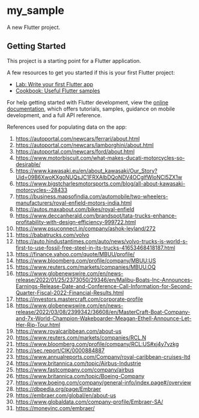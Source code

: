 # my_sample

A new Flutter project.

## Getting Started

This project is a starting point for a Flutter application.

A few resources to get you started if this is your first Flutter project:

- [Lab: Write your first Flutter app](https://docs.flutter.dev/get-started/codelab)
- [Cookbook: Useful Flutter samples](https://docs.flutter.dev/cookbook)

For help getting started with Flutter development, view the
[online documentation](https://docs.flutter.dev/), which offers tutorials,
samples, guidance on mobile development, and a full API reference.

References used for populating data on the app:
1. https://autoportal.com/newcars/ferrari/about.html
2. https://autoportal.com/newcars/lamborghini/about.html
3. https://autoportal.com/newcars/ford/about.html
4. https://www.motorbiscuit.com/what-makes-ducati-motorcycles-so-desirable/
5. https://www.kawasaki.eu/en/about_kawasaki/Our_Story?Uid=09B6XwoKXgoNUQsJC1FRXAlbDQoNDV4OCglfWloNCl5ZX1w
6. https://www.bigstcharlesmotorsports.com/blog/all-about-kawasaki-motorcycles--28433
7. https://business.mapsofindia.com/automobile/two-wheelers-manufacturers/royal-enfield-motors-india.html
8. https://autos.maxabout.com/bikes/royal-enfield
9. https://www.deccanherald.com/brandspot/tata-trucks-enhance-profitability-with-design-efficiency-999722.html
10. https://www.psuconnect.in/company/ashok-leyland/272
11. https://babatrucks.com/volvo
12. https://auto.hindustantimes.com/auto/news/volvo-trucks-is-world-s-first-to-use-fossil-free-steel-in-its-trucks-41653468418187.html
13. https://finance.yahoo.com/quote/MBUU/profile/
14. https://www.bloomberg.com/profile/company/MBUU:US 
15. https://www.reuters.com/markets/companies/MBUU.OQ
16. https://www.globenewswire.com/en/news-release/2022/01/25/2373050/29346/en/Malibu-Boats-Inc-Announces-Earnings-Release-Date-and-Conference-Call-Information-for-Second-Quarter-Fiscal-2022-Financial-Results.html
17. https://investors.mastercraft.com/corporate-profile
18. https://www.globenewswire.com/en/news-release/2022/03/08/2399342/36608/en/MasterCraft-Boat-Company-and-7x-World-Champion-Wakeboarder-Meagan-Ethell-Announce-Let-Her-Rip-Tour.html
19. https://www.royalcaribbean.com/about-us
20. https://www.reuters.com/markets/companies/RCL.N
21. https://www.bloomberg.com/profile/company/RCL:US#xj4y7vzkg
22. https://sec.report/CIK/0000884887
23. https://www.annualreports.com/Company/royal-caribbean-cruises-ltd
24. https://www.britannica.com/topic/Airbus-Industrie
25. https://www.fastcompany.com/company/airbus 
26. https://www.britannica.com/topic/Boeing-Company
27. https://www.boeing.com/company/general-info/index.page#/overview
28. https://dbpedia.org/page/Embraer
29. https://embraer.com/global/en/about-us
30. https://www.globaldata.com/company-profile/Embraer-SA/
31. https://moneyinc.com/embraer/